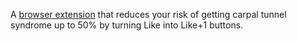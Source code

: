 A [browser extension](http://likeplusone.org/) that reduces your risk of getting
carpal tunnel syndrome up to 50% by turning Like into Like+1 buttons.
